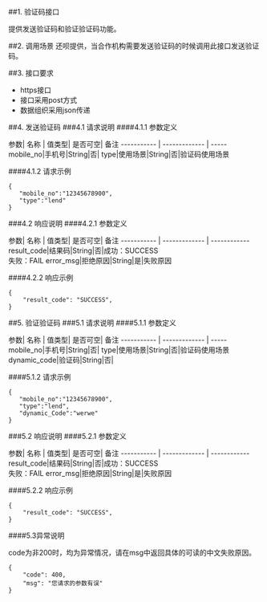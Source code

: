 ##1. 验证码接口

提供发送验证码和验证验证码功能。

##2. 调用场景
还呗提供，当合作机构需要发送验证码的时候调用此接口发送验证码。




##3. 接口要求
* https接口
* 接口采用post方式
* 数据组织采用json传递



##4. 发送验证码
###4.1 请求说明
####4.1.1 参数定义

参数|  名称 | 值类型| 是否可空|  备注
----------- | ------------- | -----
mobile_no|手机号|String|否|
type|使用场景|String|否|验证码使用场景

####4.1.2 请求示例

```
{   
   "mobile_no":"12345678900",
   "type":"lend"
}
```

###4.2 响应说明
####4.2.1 参数定义

参数|  名称 | 值类型| 是否可空|  备注
----------- | ------------- | ------------
result_code|结果码|String|否|成功：SUCCESS <br>失败：FAIL
error_msg|拒绝原因|String|是|失败原因

####4.2.2 响应示例
```
{
    "result_code": "SUCCESS",
}
```

##5. 验证验证码
###5.1 请求说明
####5.1.1 参数定义

参数|  名称 | 值类型| 是否可空|  备注
----------- | ------------- | -----
mobile_no|手机号|String|否|
type|使用场景|String|否|验证码使用场景
dynamic_code|验证码|String|否|


####5.1.2 请求示例

```
{   
   "mobile_no":"12345678900",
   "type":"lend",
   "dynamic_Code":"werwe"
}
```

###5.2 响应说明
####5.2.1 参数定义

参数|  名称 | 值类型| 是否可空|  备注
----------- | ------------- | ------------
result_code|结果码|String|否|成功：SUCCESS <br>失败：FAIL
error_msg|拒绝原因|String|是|失败原因

####5.2.2 响应示例
```
{
    "result_code": "SUCCESS",
}
```
####5.3异常说明

code为非200时，均为异常情况，请在msg中返回具体的可读的中文失败原因。
```
{
    "code": 400,
    "msg": "您请求的参数有误"
}
```
